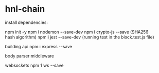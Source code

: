 # hnl-chain

install dependencies:

npm init -y
npm i nodemon --save-dev
npm i crypto-js --save  (SHA256 hash algorithm)
npm i jest --save-dev  (running test in the block.test.js file)


building api
npm i express --save

body parser middleware

websockets
npm 1 ws --save